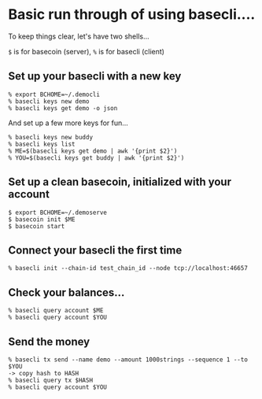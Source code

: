# Basic run through of using basecli....

To keep things clear, let's have two shells...

`$` is for basecoin (server), `%` is for basecli (client)

## Set up your basecli with a new key

```
% export BCHOME=~/.democli
% basecli keys new demo
% basecli keys get demo -o json
```

And set up a few more keys for fun...

```
% basecli keys new buddy
% basecli keys list
% ME=$(basecli keys get demo | awk '{print $2}')
% YOU=$(basecli keys get buddy | awk '{print $2}')
```

## Set up a clean basecoin, initialized with your account

```
$ export BCHOME=~/.demoserve
$ basecoin init $ME
$ basecoin start
```

## Connect your basecli the first time

```
% basecli init --chain-id test_chain_id --node tcp://localhost:46657
```

## Check your balances...

```
% basecli query account $ME
% basecli query account $YOU
```

## Send the money

```
% basecli tx send --name demo --amount 1000strings --sequence 1 --to $YOU
-> copy hash to HASH
% basecli query tx $HASH
% basecli query account $YOU
```

